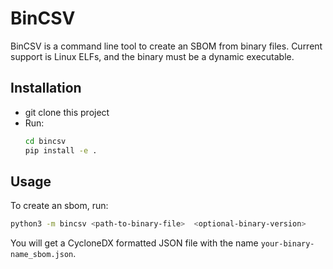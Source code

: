 # BinCSV

BinCSV is a command line tool to create an SBOM from binary files. Current support is Linux ELFs, and the binary must be a dynamic executable.


## Installation

* git clone this project 
* Run:
    ```bash
    cd bincsv
    pip install -e .
    ```


## Usage

To create an sbom, run:

```bash
python3 -m bincsv <path-to-binary-file>  <optional-binary-version>
```
You will get a CycloneDX formatted JSON file with the name ```your-binary-name_sbom.json```.
